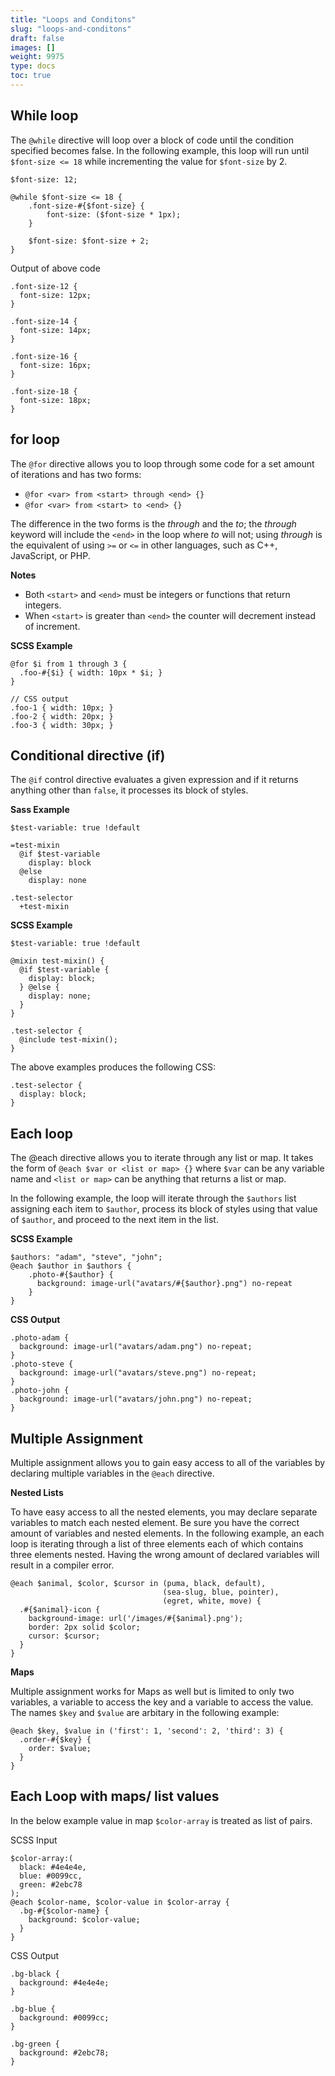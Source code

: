 ```yaml
---
title: "Loops and Conditons"
slug: "loops-and-conditons"
draft: false
images: []
weight: 9975
type: docs
toc: true
---
```


## While loop
The `@while` directive will loop over a block of code until the condition specified becomes false. In the following example, this loop will run until `$font-size <= 18` while incrementing the value for `$font-size` by 2.

    $font-size: 12;
    
    @while $font-size <= 18 {
        .font-size-#{$font-size} {
            font-size: ($font-size * 1px);
        }
    
        $font-size: $font-size + 2;
    }

Output of above code   

    .font-size-12 {
      font-size: 12px;
    }
    
    .font-size-14 {
      font-size: 14px;
    }
    
    .font-size-16 {
      font-size: 16px;
    }
    
    .font-size-18 {
      font-size: 18px;
    }

## for loop
The `@for` directive allows you to loop through some code for a set amount of iterations and has two forms:

- `@for <var> from <start> through <end> {}`
- `@for <var> from <start> to <end> {}`

The difference in the two forms is the *through* and the *to*; the *through* keyword will include the `<end>` in the loop where *to* will not; using *through* is the equivalent of using `>=` or `<=` in other languages, such as C++, JavaScript, or PHP.

**Notes**

- Both `<start>` and `<end>` must be integers or functions that return integers.
- When `<start>` is greater than `<end>` the counter will decrement instead of increment.

**SCSS Example**

    @for $i from 1 through 3 {
      .foo-#{$i} { width: 10px * $i; }
    }
    
    // CSS output
    .foo-1 { width: 10px; }
    .foo-2 { width: 20px; }
    .foo-3 { width: 30px; }


## Conditional directive (if)
The `@if` control directive evaluates a given expression and if it returns anything other than `false`, it processes its block of styles.

**Sass Example**

    $test-variable: true !default
    
    =test-mixin
      @if $test-variable
        display: block
      @else
        display: none
    
    .test-selector
      +test-mixin

**SCSS Example**

    $test-variable: true !default
    
    @mixin test-mixin() {
      @if $test-variable {
        display: block;
      } @else {
        display: none;
      }
    }
    
    .test-selector {
      @include test-mixin();
    }

The above examples produces the following CSS:

    .test-selector {
      display: block;
    }

## Each loop
The @each directive allows you to iterate through any list or map. It takes the form of `@each $var or <list or map> {}` where `$var` can be any variable name and `<list or map>` can be anything that returns a list or map.

In the following example, the loop will iterate through the `$authors` list assigning each item to `$author`, process its block of styles using that value of `$author`, and proceed to the next item in the list.

**SCSS Example**

    $authors: "adam", "steve", "john";
    @each $author in $authors {
        .photo-#{$author} {
          background: image-url("avatars/#{$author}.png") no-repeat
        }
    }

**CSS Output**

    .photo-adam {
      background: image-url("avatars/adam.png") no-repeat;
    }
    .photo-steve {
      background: image-url("avatars/steve.png") no-repeat;
    }
    .photo-john {
      background: image-url("avatars/john.png") no-repeat;
    }

## Multiple Assignment

Multiple assignment allows you to gain easy access to all of the variables by declaring multiple variables in the `@each` directive.

**Nested Lists**

To have easy access to all the nested elements, you may declare separate variables to match each nested element. Be sure you have the correct amount of variables and nested elements. In the following example, an each loop is iterating through a list of three elements each of which contains three elements nested. Having the wrong amount of declared variables will result in a compiler error.

    @each $animal, $color, $cursor in (puma, black, default),
                                      (sea-slug, blue, pointer),
                                      (egret, white, move) {
      .#{$animal}-icon {
        background-image: url('/images/#{$animal}.png');
        border: 2px solid $color;
        cursor: $cursor;
      }
    }

**Maps**

Multiple assignment works for Maps as well but is limited to only two variables, a variable to access the key and a variable to access the value. The names `$key` and `$value` are arbitary in the following example:

    @each $key, $value in ('first': 1, 'second': 2, 'third': 3) {
      .order-#{$key} {
        order: $value;
      }
    }

## Each Loop with maps/ list values
In the below example value in map `$color-array` is treated as list of pairs.

SCSS Input

<!-- language: lang-scss -->

    $color-array:(
      black: #4e4e4e,                       
      blue: #0099cc,
      green: #2ebc78
    );
    @each $color-name, $color-value in $color-array {
      .bg-#{$color-name} {
        background: $color-value;
      }
    }

CSS Output

<!-- language: lang-css -->
    
    .bg-black {
      background: #4e4e4e;
    }
    
    .bg-blue {
      background: #0099cc;
    }
    
    .bg-green {
      background: #2ebc78;
    }

